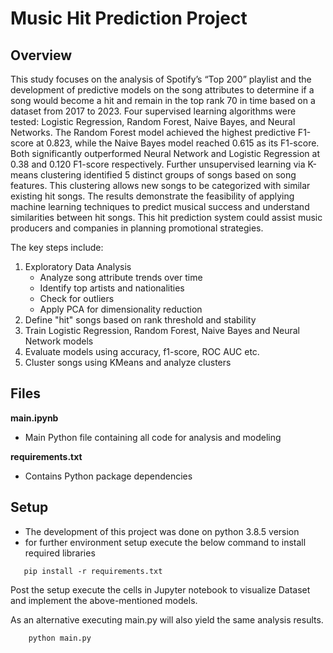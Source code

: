 # Music Hit Prediction Project

## Overview
This study focuses on the analysis of Spotify’s “Top 200” playlist and the development of predictive models on the song attributes to determine if a song would become a hit and remain in the top rank 70 in time based on a dataset from 2017 to 2023. Four supervised learning algorithms were tested: Logistic Regression, Random Forest, Naive Bayes, and Neural Networks. The Random Forest model achieved the highest predictive F1-score at 0.823, while the Naive Bayes model reached 0.615 as its F1-score. Both significantly outperformed Neural Network and Logistic Regression at 0.38 and 0.120 F1-score respectively. Further unsupervised learning via K-means clustering identified 5 distinct groups of songs based on song features. This clustering allows new songs to be categorized with similar existing hit songs. The results demonstrate the feasibility of applying machine learning techniques to predict musical success and understand similarities between hit songs. This hit prediction system could assist music producers and companies in planning promotional strategies.

The key steps include:

1. Exploratory Data Analysis
   - Analyze song attribute trends over time
   - Identify top artists and nationalities 
   - Check for outliers
   - Apply PCA for dimensionality reduction
2. Define "hit" songs based on rank threshold and stability  
3. Train Logistic Regression, Random Forest, Naive Bayes and Neural Network models
4. Evaluate models using accuracy, f1-score, ROC AUC etc.
5. Cluster songs using KMeans and analyze clusters
   
## Files  

**main.ipynb**
- Main Python file containing all code for analysis and modeling

**requirements.txt** 
- Contains Python package dependencies


## Setup

- The development of this project was done on python 3.8.5 version
- for further environment setup execute the below command to install required libraries

 ```Shell
    pip install -r requirements.txt
 ```

Post the setup execute the cells in Jupyter notebook to visualize Dataset and implement the above-mentioned models.

As an alternative executing main.py will also yield the same analysis results.

 ```Shell
     python main.py
 ```
